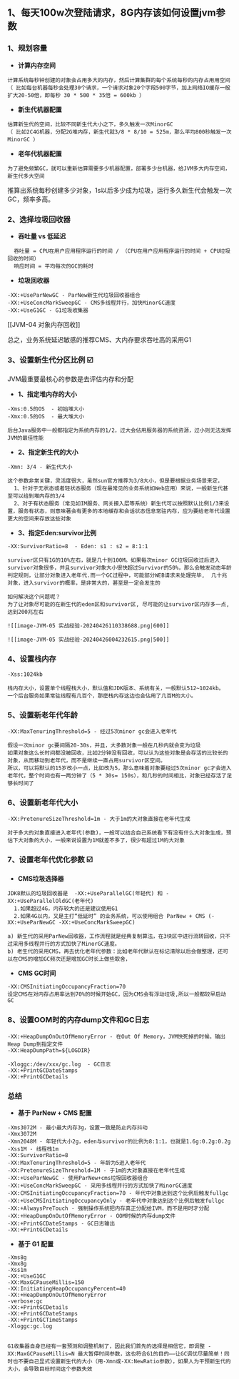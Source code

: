 
## 1、每天100w次登陆请求，8G内存该如何设置jvm参数

### 1、规划容量

-  **计算内存空间**

```text
计算系统每秒钟创建的对象会占用多大的内存，然后计算集群的每个系统每秒的内存占用用空间
（ 比如每台机器每秒会处理30个请求，一个请求对象20个字段500字节，加上网络IO缓存一般扩大20-50倍，即每秒 30 * 500 * 35倍 = 600kb ）
```

- **新生代机器配置**

```text
估算新生代的空间，比较不同新生代大小之下，多久触发一次MinorGC
（ 比如2C4G机器，分配2G堆内存，新生代就3/8 * 8/10 = 525m，那么平均800秒触发一次MinorGC ）
```

- **老年代机器配置**

```text
为了避免频繁GC，就可以重新估算需要多少机器配置，部署多少台机器，给JVM多大内存空间，新生代多大空间
```

推算出系统每秒创建多少对象，1s以后多少成为垃圾，运行多久新生代会触发一次GC，频率多高。


### 2、选择垃圾回收器

-  **吞吐量 vs 低延迟**

```text
  吞吐量 = CPU在用户应用程序运行的时间 / （CPU在用户应用程序运行的时间 + CPU垃圾回收的时间）
  响应时间 = 平均每次的GC的耗时
```

-  **垃圾回收器**

```
‐XX:+UseParNewGC - ParNew新生代垃圾回收器组合
‐XX:+UseConcMarkSweepGC - CMS多线程并行，加快MinorGC速度
‐XX:+UseG1GC - G1垃圾收集器
```

[[JVM-04 对象内存回收]]

总之，业务系统延迟敏感的推荐CMS、大内存要求吞吐高的采用G1

### 3、设置新生代分区比例 ☑️

JVM最重要最核心的参数是去评估内存和分配

-  **1、指定堆内存的大小**

```text
-Xms:0.5的OS  - 初始堆大小
-Xmx:0.5的OS  - 最大堆大小

后台Java服务中一般都指定为系统内存的1/2，过大会佔用服务器的系统资源，过小则无法发挥JVM的最佳性能
```

-  **2、指定新生代的大小**

```text
-Xmn: 3/4 - 新生代大小

这个参数非常关键，灵活度很大，虽然sun官方推荐为3/8大小，但是要根据业务场景来定，
  1、针对于无状态或者轻状态服务（现在最常见的业务系统如Web应用）来说，一般新生代甚至可以给到堆内存的3/4
  2、对于有状态服务（常见如IM服务、网关接入层等系统）新生代可以按照默认比例1/3来设置，服务有状态，则意味著会有更多的本地缓存和会话状态信息常驻内存，应为要给老年代设置更大的空间来存放这些对象
```

- **3、指定Eden:survivor比例**

```text
-XX:SurvivorRatio=8  - Eden: s1 : s2 = 8:1:1

survivor区只有1G的10%左右，就是几十到100M。如果每次minor GC垃圾回收过后进入survivor对象很多，并且survivor对象大小很快超过Survivor的50%，那么会触发动态年龄判定规则，让部分对象进入老年代.而一个GC过程中，可能部分WEB请求未处理完毕,  几十兆对象，进入survivor的概率，是非常大的，甚至是一定会发生的

如何解决这个问题呢？
为了让对象尽可能的在新生代的eden区和survivor区, 尽可能的让survivor区内存多一点,达到200兆左右
```

	![[image-JVM-05 实战经验-20240426110338688.png|600]]
	
	![[image-JVM-05 实战经验-20240426004232615.png|500]]


### 4、设置栈内存

```text
-Xss:1024kb

栈内存大小，设置单个线程栈大小，默认值和JDK版本、系统有关，一般默认512~1024kb。
一个后台服务如果常驻线程有几百个，那麽栈内存这边也会佔用了几百M的大小。
```


### 5、设置新老年代年龄

```text
-XX:MaxTenuringThreshold=5 - 经过5次minor gc会进入老年代

假设一次minor gc要间隔20-30s，并且，大多数对象一般在几秒内就会变为垃圾
如果对象这么长时间都没被回收，比如2分钟没有回收，可以认为这些对象是会存活的比较长的对象，从而移动到老年代，而不是继续一直占用survivor区空间。
所以，可以将默认的15岁改小一点，比如改为5，那么意味着对象要经过5次minor gc才会进入老年代，整个时间也有一两分钟了（5 * 30s= 150s），和几秒的时间相比，对象已经存活了足够长时间了

```


### 6、设置新老年代大小

```text
-XX:PretenureSizeThreshold=1m - 大于1m的大对象直接在老年代生成

对于多大的对象直接进入老年代(参数)，一般可以结合自己系统看下有没有什么大对象生成，预估下大对象的大小，一般来说设置为1M就差不多了，很少有超过1M的大对象
```


### 7、设置老年代优化参数 ☑️

-  **CMS垃圾选择器**

```text
JDK8默认的垃圾回收器是  -XX:+UseParallelGC(年轻代) 和 -XX:+UseParallelOldGC(老年代)
  1.如果超过4G，内存较大的还是建议使用G1
  2.如果4G以内，又是主打“低延时” 的业务系统，可以使用组合 ParNew + CMS (-XX:+UseParNewGC -XX:+UseConcMarkSweepGC)

a) 新生代的采用ParNew回收器，工作流程就是经典复制算法，在3块区中进行流转回收，只不过采用多线程并行的方式加快了MinorGC速度。
b) 老生代的采用CMS，再去优化老年代参数：比如老年代默认在标记清除以后会做整理，还可以在CMS的增加GC频次还是增加GC时长上做些取舍，

```

-  **CMS GC时间**

```
-XX:CMSInitiatingOccupancyFraction=70
设定CMS在对内存占用率达到70%的时候开始GC，因为CMS会有浮动垃圾,所以一般都较早启动GC 
```

### 8、设置OOM时的内存dump文件和GC日志

```
-XX:+HeapDumpOnOutOfMemoryError - 在Out Of Memory，JVM快死掉的时候，输出Heap Dump到指定文件
-XX:HeapDumpPath=${LOGDIR}

-Xloggc:/dev/xxx/gc.log  - GC日志
-XX:+PrintGCDateStamps   
-XX:+PrintGCDetails
```


### 总结

-  **基于 ParNew + CMS 配置**

```text
‐Xms3072M - 最小最大内存3g，设置一致是防止内存抖动   
‐Xmx3072M 
‐Xmn2048M - 年轻代大小2g，eden与survivor的比例为8:1:1，也就是1.6g:0.2g:0.2g  
‐Xss1M - 线程栈1m  
‐XX:SurvivorRatio=8    
‐XX:MaxTenuringThreshold=5 - 年龄为5进入老年代
‐XX:PretenureSizeThreshold=1M - 于1m的大对象直接在老年代生成
‐XX:+UseParNewGC - 使用ParNew+cms垃圾回收器组合
‐XX:+UseConcMarkSweepGC - 采用多线程并行的方式加快了MinorGC速度
‐XX:CMSInitiatingOccupancyFraction=70 - 年代中对象达到这个比例后触发fullgc
‐XX:+UseCMSInitiatingOccupancyOnly - 老年代中对象达到这个比例后触发fullgc
‐XX:+AlwaysPreTouch - 强制操作系统把内存真正分配给IVM，而不是用时才分配
-XX:+HeapDumpOnOutOfMemoryError - OOM时候的内存dump文件
-XX:+PrintGCDateStamps - GC日志输出
-XX:+PrintGCDetails
```


- **基于 G1 配置**

```
-Xms8g  
-Xmx8g  
-Xss1m  
-XX:+UseG1GC  
-XX:MaxGCPauseMillis=150  
-XX:InitiatingHeapOccupancyPercent=40  
-XX:+HeapDumpOnOutOfMemoryError  
-verbose:gc  
-XX:+PrintGCDetails  
-XX:+PrintGCDateStamps  
-XX:+PrintGCTimeStamps  
-Xloggc:gc.log


G1收集器自身已经有一套预测和调整机制了，因此我们首先的选择是相信它，即调整 -XX:MaxGCPauseMillis=N 最大暂停时间参数，这也符合G1的目的——让GC调优尽量简单！同时也不要自己显式设置新生代的大小（用-Xmn或-XX:NewRatio参数），如果人为干预新生代的大小，会导致目标时间这个参数失效
```




